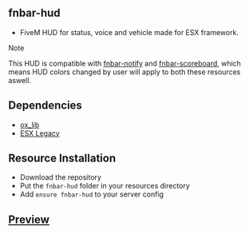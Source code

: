## fnbar-hud
- FiveM HUD for status, voice and vehicle made for ESX framework.

> [!NOTE]  
> This HUD is compatible with [fnbar-notify](https://github.com/fnbar0/fnbar-hud) and [fnbar-scoreboard](https://github.com/fnbar0/fnbar-scoreboard), which means HUD colors changed by user will apply to both these resources aswell.

## Dependencies
- [ox_lib](https://github.com/overextended/ox_lib)
- [ESX Legacy](https://github.com/esx-framework/esx_core)

## Resource Installation
* Download the repository
* Put the `fnbar-hud` folder in your resources directory
* Add `ensure fnbar-hud` to your server config

## [Preview](https://www.youtube.com/watch?v=duRaJLulq1w)
